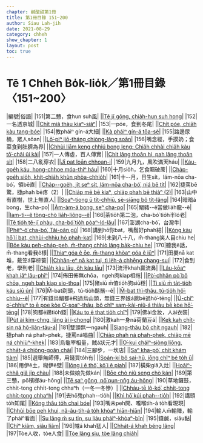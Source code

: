 ```yaml
---
chapter: 鹹酸甜第1冊
title: 第1冊目錄 151~200
author: Siau Lah-jih
date: 2021-08-29
category: chheh
show_chapter: 1
layout: post
toc: true
---
```


# Tē 1 Chheh Bo̍k-lio̍k／第1冊目錄 〈151~200〉

|編號|俗語|
|151|第二戇，食hun suh風|
||[Tē jī gōng, chia̍h-hun suh hong](02-01.html)|
|152|一名透京城|
||[Chi̍t miâ thàu kiaⁿ-siâⁿ](02-02.html)|
|153|一póe，食到冬尾|
||[Chi̍t póe, chia̍h kàu tang-bóe](02-03.html)|
|154|教pháiⁿ gín-á大細|
||[Kà pháiⁿ gín-á tōa-sè](02-04.html)|
|155|路邊尿桶，眾人sōan|
||[Lō͘-piⁿ jiō-tháng chiòng-lâng soān](02-05.html)|
|156|嘴念經，手摸奶；食菜食到肚臍為界|
||[Chhùi liām keng chhiú bong leng; Chia̍h chhài chia̍h kàu tō͘-châi ûi kài](02-06.html)|
|157|一人傳虛，百人傳實|
||[Chi̍t lâng thoân hi, pah lâng thoân si̍t](02-07.html)|
|158|二八亂穿衣|
||[Jī pat loān chhoan-i](02-08.html)|
|159|九月九，風吹滿天háu|
||[Káu-goe̍h káu, hong-chhoe móa-thiⁿ háu](02-09.html)|
|160|十月sio̍h，乞食睏破蓆|
||[Cha̍p-goe̍h sio̍h, khit-chia̍h khùn phòa-chhio̍h](02-10.html)|
|161|十--月，日生si̍t，lám-nōa cha-bó͘，領bē直|
||[Cha̍p--goe̍h, ji̍t seⁿ si̍t, lám-nōa cha-bó͘, niá bē ti̍t](02-11.html)|
|162|捷罵bē驚，捷phah bē疼（2）|
||[Chia̍p mē bē kiaⁿ, chia̍p phah bē thiàⁿ (2)](02-12.html)|
|163|山中有直樹，世上無直人|
||[Soaⁿ-tiong ū ti̍t-chhiū, sè-siāng bô ti̍t-lâng](02-13.html)|
|164|暗暗á bong，生cha-po͘|
||[Àm-àm-á bong, seⁿ cha-po͘](02-14.html)|
|165|閹豬--ê當做lia̍h龍--ê|
||[Iam-ti--ê tòng-chò lia̍h-liông--ê](02-15.html)|
|166|茶tio̍h第二泡，cha-bó͘ tio̍h半ló老|
||[Tê tio̍h tē-jī phàu, cha-bó͘ tio̍h pòaⁿ-ló-lāu](02-16.html)|
|167|澎湖cha-bó͘，台灣牛|
||[Phêⁿ-ô͘ cha-bó͘, Tâi-oân gû](02-17.html)|
|168|講到hō͘你bat，嘴鬚好phah結|
||[Kóng kàu hō͘ lí bat, chhùi-chhiu hó phah-kat](02-18.html)|
|169|未到八十八，m̄-thang笑人目chiu he|
||[Bōe kàu peh-cha̍p-peh, m̄-thang chhiò lâng ba̍k-chiu he](02-19.html)|
|170|聽我ê話，m̄-thang看我ê樣|
||[Thiaⁿ góa ê ōe, m̄-thang khòaⁿ góa ê iūⁿ](02-20.html)|
|171|田嬰nā kat堆，戴笠á穿棕簑|
||[Chhân-eⁿ nā kat tui, tì le̍h-á chhēng chang-sui](03-01.html)|
|172|食到老，學到老|
||[Chia̍h kàu lāu, o̍h kàu lāu](03-02.html)|
|173|流汗khah贏流鼻|
||[Lâu-kōaⁿ khah iâⁿ lâu-phīⁿ](03-03.html)|
|174|佈田佈無chōa，ngeh肉kiap相拖|
||[Pò͘-chhân pò͘ bô chōa, ngeh bah kiap sio-thoa](03-04.html)|
|175|豬siū m̄值tio̍h狗siū穩|
||[Ti siū m̄ ta̍t-tio̍h káu siū ún](03-05.html)|
|176|M̄-bat剃頭，tú-tio̍h鬍鬚--ê|
||[M̄-bat thì-thâu, tú-tio̍h hô͘-chhiu--ê](03-06.html)|
|177|有錢烏鯧都ē飛過烏山頭，無錢三界娘á跳bē過hō͘-tēng|
||[Ū-chîⁿ o͘-chhiuⁿ to ē poe kòe O͘-soaⁿ-thâu, bô chîⁿ sam-kài-niû-á thiàu bē kòe hō͘-tēng](03-07.html)|
|178|狗都ē踢tio̍h錢|
||[Káu to ē that tio̍h chîⁿ](03-08.html)|
|179|佛ài金妝，人ài衣裝|
||[Pu̍t ài kim-chng, lâng ài i-chong](03-09.html)|
|180|激kah一身ná荷蘭豆á|
||[Kek kah chi̍t-sin ná hô-liân-tāu-á](03-10.html)|
|181|雙頭無一ngauh|
||[Siang-thâu bô chi̍t ngauh](03-11.html)|
|182|捷phah ná phah-phek，捷罵ná唱曲|
||[Chia̍p phah ná phah-phek, chia̍p mē ná chhiùⁿ-khek](03-12.html)|
|183|烏龜宰相量，賊á狀元才|
||[O͘-kui cháiⁿ-siòng liōng, chha̍t-á chiōng-goân châi](03-13.html)|
|184|三腳步，一坎店|
||[Saⁿ kha-pō͘, chi̍t khám tiàm](03-14.html)|
|185|選舉無師傅，用錢買to̍h有|
||[Soán-kí bô sai-hū, iōng chîⁿ bé to̍h ū](03-15.html)|
|186|用伊ê土，糊伊ê壁|
||[Iōng i ê thô͘, kô͘ i ê piah](03-16.html)|
|187|橫柴giâ入灶|
||[Hoâiⁿ-chhâ giâ ji̍p chàu](03-17.html)|
|188|未做娘先做kán|
||[Bōe chò niû seng chò kán](03-18.html)|
|189|第三戇，pō͘檳榔áu-hông|
||[Tē saⁿ gōng, pō͘ pun-nn̂g áu-hông](03-19.html)|
|190|草地鑼鼓，chhi̍t-tong chhi̍t-tong chhaⁿh（一冬一冬慘）|
||[Chháu-tē lô-kó͘, chhi̍t-tong chhi̍t-tong chhaⁿh](03-20.html)|
|191|去hō͘鬼phah--tio̍h|
||[Khì hō͘ kúi phah--tio̍h](03-21.html)|
|192|講頭to̍h知尾|
||[Kóng thâu to̍h chai bóe](03-22.html)|
|193|嘴未peh開、嚨喉tih-á to̍h看現現|
||[Chhùi bōe peh khui, nâ-âu-tih-á to̍h khòaⁿ hiān-hiān](03-23.html)|
|194|輸人m̄輸陣，輸了pháiⁿ看面|
||[Su lâng m̄ su tīn, su liáu pháiⁿ-khòaⁿ-bīn](03-24.html)|
|195|錢鹹，siâu黏|
||[Chîⁿ kiâm, siâu liâm](03-25.html)|
|196|賊á khah猛人|
||[Chha̍t-á khah béng lâng](03-26.html)|
|197|Tòe人收，tòe人食|
||[Tòe lâng siu, tòe lâng chia̍h](03-27.html)|

